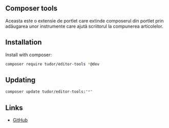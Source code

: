## Composer tools

Aceasta este o extensie de portlet care extinde composerul din portlet prin adăugarea unor instrumente care ajută scriitorul la compunerea articolelor.


## Installation

Install with composer:

```sh
composer require tudor/editor-tools *@dev
```

## Updating

```sh
composer update tudor/editor-tools:"*"
```

## Links
- [GitHub](https://github.com/tudor/editor-tools)
